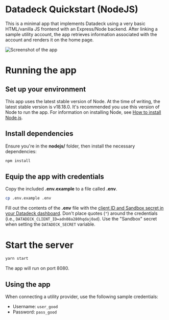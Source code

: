 # Datadeck Quickstart (NodeJS)

This is a minimal app that implements Datadeck using a very basic HTML/vanilla JS frontend with an Express/Node backend. After linking a sample utility account, the app retrieves information associated with the account and renders it on the home page.

![Screenshot of the app](https://i.imgur.com/UBDKovj.png)

# Running the app

## Set up your environment

This app uses the latest stable version of Node. At the time of writing, the latest stable version is v18.18.0. It's recommended you use this version of Node to run the app. For information on installing Node, see [How to install Node.js](https://nodejs.dev/learn/how-to-install-nodejs).

## Install dependencies

Ensure you're in the **nodejs/** folder, then install the necessary dependencies:

```bash
npm install
```

## Equip the app with credentials

Copy the included **.env.example** to a file called **.env**.

```bash
cp .env.example .env
```

Fill out the contents of the **.env** file with the [client ID and Sandbox secret in your Datadeck dashboard](https://app.datadeck.co). Don't place quotes (`"`) around the credentials (i.e., `DATADECK_CLIENT_ID=adn08a280hqdaj0ad`). Use the "Sandbox" secret when setting the `DATADECK_SECRET` variable.

# Start the server

```bash
yarn start
```

The app will run on port 8080.

## Using the app

When connecting a utility provider, use the following sample credentials:

- Username: `user_good`
- Password: `pass_good`
